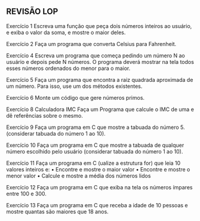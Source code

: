 ## REVISÃO LOP

Exercício 1
Escreva uma função que peça dois números inteiros ao usuário, e exiba o valor da soma, e mostre o maior deles.

Exercício 2
Faça um programa que converta Celsius para Fahrenheit.

Exercício 4
Escreva um programa que começa pedindo um número N ao usuário e depois pede N números. O programa deverá mostrar na tela todos esses números ordenados do menor para o maior.

Exercício 5
Faça um programa que encontra a raiz quadrada aproximada de um número. Para isso, use um dos métodos existentes.

Exercício 6
Monte um código que gere números primos.

Exercício 8
Calculadora IMC
Faça um Programa que calcule o IMC de uma e dê referências sobre o mesmo.

Exercício 9
Faça um programa em C que mostre a tabuada do número 5. (considerar tabuada do número 1 ao 10).

Exercício 10
Faça um programa em C que mostre a tabuada de qualquer número escolhido pelo usuário (considerar tabuada do número 1 ao 10).

Exercício 11
Faça um programa em C (ualize a estrutura for) que leia 10 valores inteiros e: • Encontre e mostre o maior valor • Encontre e mostre o menor valor • Calcule e mostre a média dos números lidos

Exercício 12
Faça um programa em C que exiba na tela os números ímpares entre 100 e 300. 

Exercício 13
Faça um programa em C que receba a idade de 10 pessoas e mostre quantas são maiores que 18 anos.



